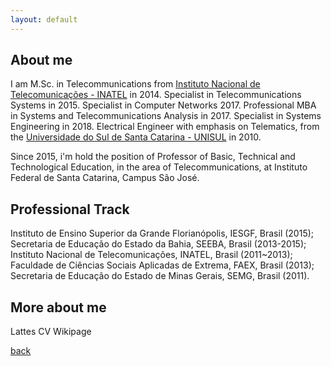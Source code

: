 ```yaml
---
layout: default
---
```


## About me

I am M.Sc. in Telecommunications from [Instituto Nacional de Telecomunicações - INATEL](http://www.inatel.br) in 2014. Specialist in Telecommunications Systems in 2015. 
Specialist in Computer Networks 2017. Professional MBA in Systems and Telecommunications Analysis in 2017. Specialist in Systems Engineering in 2018. 
Electrical Engineer with emphasis on Telematics, from the [Universidade do Sul de Santa Catarina - UNISUL](http://www.unisul.br) in 2010.

Since 2015, i'm hold the position of Professor of Basic, Technical and Technological Education, in the area of Telecommunications, at Instituto Federal de Santa Catarina, 
Campus São José.

## Professional Track

Instituto de Ensino Superior da Grande Florianópolis, IESGF, Brasil (2015); Secretaria de Educação do Estado da Bahia, SEEBA, Brasil (2013-2015); 
Instituto Nacional de Telecomunicações, INATEL, Brasil (2011~2013); Faculdade de Ciências Sociais Aplicadas de Extrema, FAEX, Brasil (2013); 
Secretaria de Educação do Estado de Minas Gerais, SEMG, Brasil (2011).

## More about me

Lattes CV
Wikipage

[back](./)
